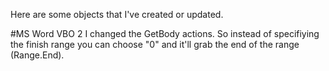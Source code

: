 Here are some objects that I've created or updated.

#MS Word VBO 2
I changed the GetBody actions. So instead of specifiying the finish range you can choose "0" and it'll grab the end of the range (Range.End).
